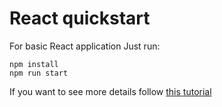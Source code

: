 # React quickstart
For basic React application
Just run:
```console
npm install
npm run start
```
If you want to see more details follow [this tutorial](https://gist.github.com/paulrrdiaz/f5dcbdb6bd8f997a21f2961ddddb6a68)